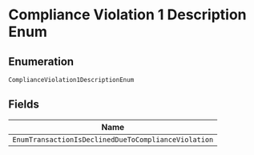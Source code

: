 
# Compliance Violation 1 Description Enum

## Enumeration

`ComplianceViolation1DescriptionEnum`

## Fields

| Name |
|  --- |
| `EnumTransactionIsDeclinedDueToComplianceViolation` |

